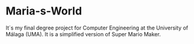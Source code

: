 # Maria-s-World
It´s my final degree project for Computer Engineering at the University of Málaga (UMA). It is a simplified version of Super Mario Maker.
